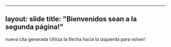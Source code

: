 ---
layout: slide
title: "Bienvenidos sean a la segunda página!"
--
nueva cita generada
Utiliza la flecha hacia la izquierda para volver!
